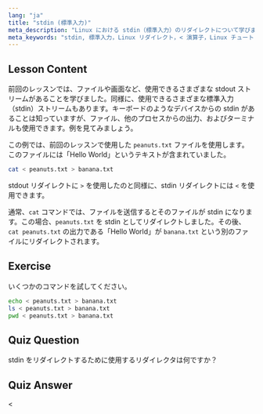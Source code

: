 ```yaml
---
lang: "ja"
title: "stdin (標準入力)"
meta_description: "Linux における stdin（標準入力）のリダイレクトについて学びます。ファイルやコマンドで '<' 演算子を使用する方法を理解します。実践的な例を探求し、Linux コマンドラインスキルを向上させます。"
meta_keywords: "stdin, 標準入力，Linux リダイレクト，< 演算子，Linux チュートリアル，コマンドライン，初心者，ガイド"
---
```


## Lesson Content

前回のレッスンでは、ファイルや画面など、使用できるさまざまな stdout ストリームがあることを学びました。同様に、使用できるさまざまな標準入力（stdin）ストリームもあります。キーボードのようなデバイスからの stdin があることは知っていますが、ファイル、他のプロセスからの出力、およびターミナルも使用できます。例を見てみましょう。

この例では、前回のレッスンで使用した `peanuts.txt` ファイルを使用します。このファイルには「Hello World」というテキストが含まれていました。

```bash
cat < peanuts.txt > banana.txt
```

stdout リダイレクトに `>` を使用したのと同様に、stdin リダイレクトには `<` を使用できます。

通常、`cat` コマンドでは、ファイルを送信するとそのファイルが stdin になります。この場合、`peanuts.txt` を stdin としてリダイレクトしました。その後、`cat peanuts.txt` の出力である「Hello World」が `banana.txt` という別のファイルにリダイレクトされます。

## Exercise

いくつかのコマンドを試してください。

```bash
echo < peanuts.txt > banana.txt
ls < peanuts.txt > banana.txt
pwd < peanuts.txt > banana.txt
```

## Quiz Question

stdin をリダイレクトするために使用するリダイレクタは何ですか？

## Quiz Answer

<
